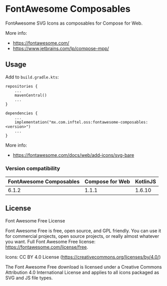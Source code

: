 # FontAwesome Composables

FontAwesome SVG Icons as composables for Compose for Web.

More info:

- https://fontawesome.com/
- https://www.jetbrains.com/lp/compose-mpp/

## Usage

Add to `build.gradle.kts`:

```
repositories {
    ...
    mavenCentral()
    ...
}

dependencies {
    ...
    implementation("mx.com.inftel.oss:fontawesome-composables:<version>")
    ...
}
```

More info:

- https://fontawesome.com/docs/web/add-icons/svg-bare

### Version compatibility

| FontAwesome Composables | Compose for Web | KotlinJS |
|-------------------------|-----------------|----------|
| 6.1.2                   | 1.1.1           | 1.6.10   |

## License

Font Awesome Free License

Font Awesome Free is free, open source, and GPL friendly. You can use it for
commercial projects, open source projects, or really almost whatever you want.
Full Font Awesome Free license: https://fontawesome.com/license/free.

Icons: CC BY 4.0 License (https://creativecommons.org/licenses/by/4.0/)

The Font Awesome Free download is licensed under a Creative Commons
Attribution 4.0 International License and applies to all icons packaged
as SVG and JS file types.
